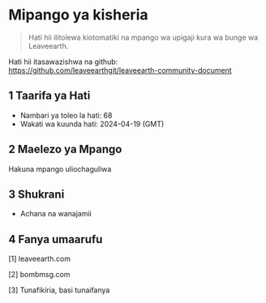 # Mipango ya kisheria

>Hati hii ilitolewa kiotomatiki na mpango wa upigaji kura wa bunge wa Leaveearth.

Hati hii itasawazishwa na github: https://github.com/leaveearthgit/leaveearth-community-document

## 1 Taarifa ya Hati

- Nambari ya toleo la hati: 68
- Wakati wa kuunda hati: 2024-04-19 (GMT)

## 2 Maelezo ya Mpango

Hakuna mpango uliochaguliwa

## 3 Shukrani
* Achana na wanajamii

## 4 Fanya umaarufu
[1] leaveearth.com

[2] bombmsg.com

[3] Tunafikiria, basi tunaifanya